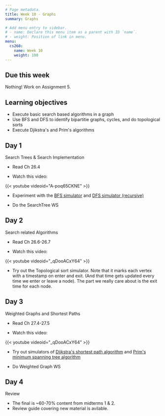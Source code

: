 ```yaml
---
# Page metadata.
title: Week 10 - Graphs
summary: Graphs

# Add menu entry to sidebar.
# - name: Declare this menu item as a parent with ID `name`.
# - weight: Position of link in menu.
menu:
  cs260:
    name: Week 10
    weight: 100
---
```


## Due this week

Nothing! Work on Assignment 5.

## Learning objectives

* Execute basic search based algorithms in a graph
* Use BFS and DFS to identify bipartitie graphs, cycles, and do topological sorts
* Execute Djikstra's and Prim's algorithms

## Day 1

Search Trees & Search Implementation

* Read Ch 26.4

* Watch this video:

{{< youtube videoid="A-poq65CKNE" >}}

* Experiment with the [BFS simulator](http://computerscience.chemeketa.edu/UCSFDataStructures/BFS.html)
and [DFS simulator (recursive)](http://computerscience.chemeketa.edu/UCSFDataStructures/DFS.html)

* Do the SearchTree WS

## Day 2

Search related Algorithms

* Read Ch 26.6-26.7

* Watch this video:

{{< youtube videoid="_qDooACxY64" >}}

* Try out the Topological sort simulator. Note that it marks each vertex with a timestamp on
enter and exit. (And that time gets updated every time we enter or leave a node). The part we
really care about is the exit time for each node.

## Day 3

Weighted Graphs and Shortest Paths

* Read Ch 27.4-27.5

* Watch this video:

{{< youtube videoid="_qDooACxY64" >}}

* Try out simulators of [Dijkstra's shortest path algorithm](http://computerscience.chemeketa.edu/UCSFDataStructures/Dijkstra.html)
and [Prim's minimum spanning tree algorithm](http://computerscience.chemeketa.edu/UCSFDataStructures/Primm.html)

* Do Weighted Graph WS

## Day 4

Review

* The final is ~60-70% content from midterms 1 & 2.
* Review guide covering new material is avilable.
